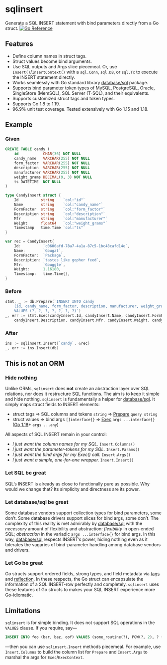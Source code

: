 # sqlinsert
Generate a SQL INSERT statement with bind parameters directly from a Go struct.
[![Go Reference](https://pkg.go.dev/badge/github.com/zachvictor/sqlinsert.svg)](https://pkg.go.dev/github.com/zachvictor/sqlinsert)

## Features
* Define column names in struct tags.
* Struct values become bind arguments.
* Use SQL outputs and Args slice piecemeal. Or, use `Insert()`/`InsertContext()` with a `sql.Conn`, `sql.DB`, or 
`sql.Tx` to execute the INSERT statement directly.
* Works seamlessly with Go standard library [database/sql](https://pkg.go.dev/database/sql) package. 
* Supports bind parameter token types of MySQL, PostgreSQL, Oracle, SingleStore (MemSQL), SQL Server (T-SQL), and their 
equivalents.
* Supports customized struct tags and token types.
* Supports Go 1.8 to 1.19.
* 96.9% unit test coverage. Tested extensively with Go 1.15 and 1.18.

## Example
### Given
```sql
CREATE TABLE candy (
    id           CHAR(36) NOT NULL
    candy_name   VARCHAR(255) NOT NULL
    form_factor  VARCHAR(255) NOT NULL
    description  VARCHAR(255) NOT NULL
    manufacturer VARCHAR(255) NOT NULL
    weight_grams DECIMAL(9, 3) NOT NULL
    ts DATETIME  NOT NULL
)
```

```go
type CandyInsert struct {
    Id          string    `col:"id"`
    Name        string    `col:"candy_name"`
    FormFactor  string    `col:"form_factor"`
    Description string    `col:"description"`
    Mfr         string    `col:"manufacturer"`
    Weight      float64   `col:"weight_grams"`
    Timestamp   time.Time `col:"ts"`
}

var rec = CandyInsert{
    Id:          `c0600afd-78a7-4a1a-87c5-1bc48cafd14e`,
    Name:        `Gougat`,
    FormFactor:  `Package`,
    Description: `tastes like gopher feed`,
    Mfr:         `Gouggle`,
    Weight:      1.16180,
    Timestamp:   time.Time{},
}
```

### Before
```go
stmt, _ := db.Prepare(`INSERT INTO candy
    (id, candy_name, form_factor, description, manufacturer, weight_grams, ts)
    VALUES (?, ?, ?, ?, ?, ?, ?)`)
_, err := stmt.Exec(candyInsert.Id, candyInsert.Name, candyInsert.FormFactor,
	candyInsert.Description, candyInsert.Mfr, candyInsert.Weight, candyInsert.Timestamp)
```

### After
```go
ins := sqlinsert.Insert{`candy`, &rec}
_, err := ins.Insert(db)
```

## This is not an ORM

### Hide nothing
Unlike ORMs, `sqlinsert` does **not** create an abstraction layer over SQL relations, nor does it restructure SQL
functions.
The aim is to keep it simple and hide nothing.
`sqlinsert` is fundamentally a helper for [database/sql](https://pkg.go.dev/database/sql).
It simply maps struct fields to INSERT elements:
* struct tags
=> SQL columns and tokens `string`
=> [Prepare](https://pkg.go.dev/database/sql@go1.17#DB.Prepare) `query string`
* struct values
=> bind args `[]interface{}`
=> [Exec](https://pkg.go.dev/database/sql@go1.17#Stmt.Exec) `args ...interface{}`
([Go 1.18](https://pkg.go.dev/database/sql@go1.18#DB.ExecContext)+ `args ...any`)

All aspects of SQL INSERT remain in your control:
* *I just want the column names for my SQL.* `Insert.Columns()`
* *I just want the parameter-tokens for my SQL.* `Insert.Params()`
* *I just want the bind args for my Exec() call.* `Insert.Args()`
* *I just want a simple, one-for-one wrapper.* `Insert.Insert()`

### Let SQL be great
SQL’s INSERT is already as close to functionally pure as possible. Why would we change that? Its simplicity and
directness are its power.

### Let database/sql be great
Some database vendors support collection types for bind parameters, some don’t.
Some database drivers support slices for bind args, some don’t.
The complexity of this reality is met admirably by [database/sql](https://pkg.go.dev/database/sql)
with the _necessary_ amount of flexibility and abstraction:
*flexibility* in open-ended SQL;
*abstraction* in the variadic `args ...interface{}` for bind args.
In this way, [database/sql](https://pkg.go.dev/database/sql) respects INSERT’s power,
hiding nothing even as it tolerates the vagaries of bind-parameter handling among database vendors and drivers.

### Let Go be great
Go structs support ordered fields, strong types, and field metadata via [tags](https://go.dev/ref/spec#Tag) and
[reflection](https://pkg.go.dev/reflect#StructTag).
In these respects, the Go struct can encapsulate the information of a SQL INSERT-row perfectly and completely.
`sqlinsert` uses these features of Go structs to makes your SQL INSERT experience more Go-idiomatic.

## Limitations
`sqlinsert` is for simple binding. It does not support SQL operations in the `VALUES` clause.
If you require, say—
```sql
INSERT INTO foo (bar, baz, oof) VALUES (some_routine(?), POW(?, 2), ? + ?);
```
—then you can use `sqlinsert.Insert` methods piecemeal.
For example, use `Insert.Columns` to build the column list for `Prepare`
and `Insert.Args` to marshal the args for `Exec`/`ExecContext`.
